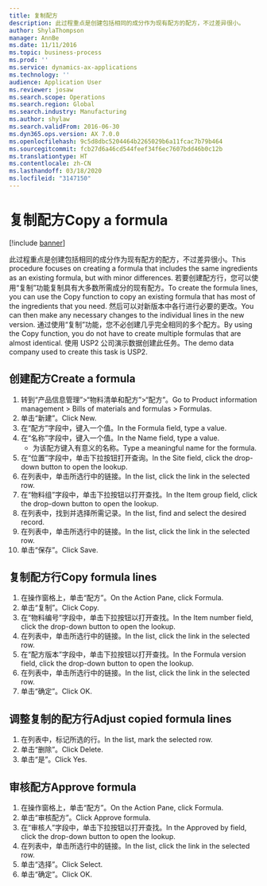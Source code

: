 ```yaml
---
title: 复制配方
description: 此过程重点是创建包括相同的成分作为现有配方的配方，不过差异很小。
author: ShylaThompson
manager: AnnBe
ms.date: 11/11/2016
ms.topic: business-process
ms.prod: ''
ms.service: dynamics-ax-applications
ms.technology: ''
audience: Application User
ms.reviewer: josaw
ms.search.scope: Operations
ms.search.region: Global
ms.search.industry: Manufacturing
ms.author: shylaw
ms.search.validFrom: 2016-06-30
ms.dyn365.ops.version: AX 7.0.0
ms.openlocfilehash: 9c5d8dbc5204464b2265029b6a11fcac7b79b464
ms.sourcegitcommit: fcb27d6a46cd544feef34f6ec7607bdd46b0c12b
ms.translationtype: HT
ms.contentlocale: zh-CN
ms.lasthandoff: 03/18/2020
ms.locfileid: "3147150"
---
```

# <a name="copy-a-formula"></a><span data-ttu-id="f65ec-103">复制配方</span><span class="sxs-lookup"><span data-stu-id="f65ec-103">Copy a formula</span></span>

[!include [banner](../../includes/banner.md)]

<span data-ttu-id="f65ec-104">此过程重点是创建包括相同的成分作为现有配方的配方，不过差异很小。</span><span class="sxs-lookup"><span data-stu-id="f65ec-104">This procedure focuses on creating a formula that includes the same ingredients as an existing formula, but with minor differences.</span></span> <span data-ttu-id="f65ec-105">若要创建配方行，您可以使用“复制”功能复制具有大多数所需成分的现有配方。</span><span class="sxs-lookup"><span data-stu-id="f65ec-105">To create the formula lines, you can use the Copy function to copy an existing formula that has most of the ingredients that you need.</span></span> <span data-ttu-id="f65ec-106">然后可以对新版本中各行进行必要的更改。</span><span class="sxs-lookup"><span data-stu-id="f65ec-106">You can then make any necessary changes to the individual lines in the new version.</span></span> <span data-ttu-id="f65ec-107">通过使用“复制”功能，您不必创建几乎完全相同的多个配方。</span><span class="sxs-lookup"><span data-stu-id="f65ec-107">By using the Copy function, you do not have to create multiple formulas that are almost identical.</span></span> <span data-ttu-id="f65ec-108">使用 USP2 公司演示数据创建此任务。</span><span class="sxs-lookup"><span data-stu-id="f65ec-108">The demo data company used to create this task is USP2.</span></span>


## <a name="create-a-formula"></a><span data-ttu-id="f65ec-109">创建配方</span><span class="sxs-lookup"><span data-stu-id="f65ec-109">Create a formula</span></span>
1. <span data-ttu-id="f65ec-110">转到“产品信息管理”>“物料清单和配方”>“配方”。</span><span class="sxs-lookup"><span data-stu-id="f65ec-110">Go to Product information management > Bills of materials and formulas > Formulas.</span></span>
2. <span data-ttu-id="f65ec-111">单击“新建”。</span><span class="sxs-lookup"><span data-stu-id="f65ec-111">Click New.</span></span>
3. <span data-ttu-id="f65ec-112">在“配方”字段中，键入一个值。</span><span class="sxs-lookup"><span data-stu-id="f65ec-112">In the Formula field, type a value.</span></span>
4. <span data-ttu-id="f65ec-113">在“名称”字段中，键入一个值。</span><span class="sxs-lookup"><span data-stu-id="f65ec-113">In the Name field, type a value.</span></span>
    * <span data-ttu-id="f65ec-114">为该配方键入有意义的名称。</span><span class="sxs-lookup"><span data-stu-id="f65ec-114">Type a meaningful name for the formula.</span></span>  
5. <span data-ttu-id="f65ec-115">在“位置”字段中，单击下拉按钮打开查询。</span><span class="sxs-lookup"><span data-stu-id="f65ec-115">In the Site field, click the drop-down button to open the lookup.</span></span>
6. <span data-ttu-id="f65ec-116">在列表中，单击所选行中的链接。</span><span class="sxs-lookup"><span data-stu-id="f65ec-116">In the list, click the link in the selected row.</span></span>
7. <span data-ttu-id="f65ec-117">在“物料组”字段中，单击下拉按钮以打开查找。</span><span class="sxs-lookup"><span data-stu-id="f65ec-117">In the Item group field, click the drop-down button to open the lookup.</span></span>
8. <span data-ttu-id="f65ec-118">在列表中，找到并选择所需记录。</span><span class="sxs-lookup"><span data-stu-id="f65ec-118">In the list, find and select the desired record.</span></span>
9. <span data-ttu-id="f65ec-119">在列表中，单击所选行中的链接。</span><span class="sxs-lookup"><span data-stu-id="f65ec-119">In the list, click the link in the selected row.</span></span>
10. <span data-ttu-id="f65ec-120">单击“保存”。</span><span class="sxs-lookup"><span data-stu-id="f65ec-120">Click Save.</span></span>

## <a name="copy-formula-lines"></a><span data-ttu-id="f65ec-121">复制配方行</span><span class="sxs-lookup"><span data-stu-id="f65ec-121">Copy formula lines</span></span>
1. <span data-ttu-id="f65ec-122">在操作窗格上，单击“配方”。</span><span class="sxs-lookup"><span data-stu-id="f65ec-122">On the Action Pane, click Formula.</span></span>
2. <span data-ttu-id="f65ec-123">单击“复制”。</span><span class="sxs-lookup"><span data-stu-id="f65ec-123">Click Copy.</span></span>
3. <span data-ttu-id="f65ec-124">在“物料编号”字段中，单击下拉按钮以打开查找。</span><span class="sxs-lookup"><span data-stu-id="f65ec-124">In the Item number field, click the drop-down button to open the lookup.</span></span>
4. <span data-ttu-id="f65ec-125">在列表中，单击所选行中的链接。</span><span class="sxs-lookup"><span data-stu-id="f65ec-125">In the list, click the link in the selected row.</span></span>
5. <span data-ttu-id="f65ec-126">在“配方版本”字段中，单击下拉按钮以打开查找。</span><span class="sxs-lookup"><span data-stu-id="f65ec-126">In the Formula version field, click the drop-down button to open the lookup.</span></span>
6. <span data-ttu-id="f65ec-127">在列表中，单击所选行中的链接。</span><span class="sxs-lookup"><span data-stu-id="f65ec-127">In the list, click the link in the selected row.</span></span>
7. <span data-ttu-id="f65ec-128">单击“确定”。</span><span class="sxs-lookup"><span data-stu-id="f65ec-128">Click OK.</span></span>

## <a name="adjust-copied-formula-lines"></a><span data-ttu-id="f65ec-129">调整复制的配方行</span><span class="sxs-lookup"><span data-stu-id="f65ec-129">Adjust copied formula lines</span></span>
1. <span data-ttu-id="f65ec-130">在列表中，标记所选的行。</span><span class="sxs-lookup"><span data-stu-id="f65ec-130">In the list, mark the selected row.</span></span>
2. <span data-ttu-id="f65ec-131">单击“删除”。</span><span class="sxs-lookup"><span data-stu-id="f65ec-131">Click Delete.</span></span>
3. <span data-ttu-id="f65ec-132">单击“是”。</span><span class="sxs-lookup"><span data-stu-id="f65ec-132">Click Yes.</span></span>

## <a name="approve-formula"></a><span data-ttu-id="f65ec-133">审核配方</span><span class="sxs-lookup"><span data-stu-id="f65ec-133">Approve formula</span></span>
1. <span data-ttu-id="f65ec-134">在操作窗格上，单击“配方”。</span><span class="sxs-lookup"><span data-stu-id="f65ec-134">On the Action Pane, click Formula.</span></span>
2. <span data-ttu-id="f65ec-135">单击“审核配方”。</span><span class="sxs-lookup"><span data-stu-id="f65ec-135">Click Approve formula.</span></span>
3. <span data-ttu-id="f65ec-136">在“审核人”字段中，单击下拉按钮以打开查找。</span><span class="sxs-lookup"><span data-stu-id="f65ec-136">In the Approved by field, click the drop-down button to open the lookup.</span></span>
4. <span data-ttu-id="f65ec-137">在列表中，单击所选行中的链接。</span><span class="sxs-lookup"><span data-stu-id="f65ec-137">In the list, click the link in the selected row.</span></span>
5. <span data-ttu-id="f65ec-138">单击“选择”。</span><span class="sxs-lookup"><span data-stu-id="f65ec-138">Click Select.</span></span>
6. <span data-ttu-id="f65ec-139">单击“确定”。</span><span class="sxs-lookup"><span data-stu-id="f65ec-139">Click OK.</span></span>

